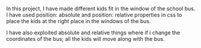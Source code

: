 In this project, I have made different kids fit in the window of the school bus. I have used position: absolute and position: relative properties in css to place the kids at the right place in the windows of the bus.

I have also exploited absolute and relative things where if i change the coordinates of the bus; all the kids will move along with the bus.
